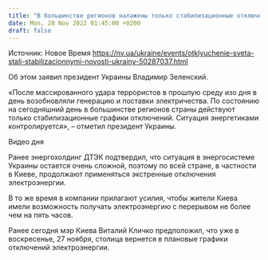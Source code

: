 ```yaml
---
title: "В большинстве регионов налажены только стабилизационные отключения — Зеленский"
date: Mon, 28 Nov 2022 01:45:00 +0200
draft: false
---
```

Источник: Новое Время https://nv.ua/ukraine/events/otklyuchenie-sveta-stali-stabilizacionnymi-novosti-ukrainy-50287037.html


Об этом заявил президент Украины Владимир Зеленский.

«После массированного удара террористов в прошлую среду изо дня в день возобновляли генерацию и поставки электричества. По состоянию на сегодняшний день в большинстве регионов страны действуют только стабилизационные графики отключений. Ситуация энергетиками контролируется», – отметил президент Украины.

 Видео дня   

Ранее энергохолдинг ДТЭК подтвердил, что ситуация в энергосистеме Украины остается очень сложной, поэтому по всей стране, в частности в Киеве, продолжают применяться экстренные отключения электроэнергии.

В то же время в компании прилагают усилия, чтобы жители Киева имели возможность получать электроэнергию с перерывом не более чем на пять часов.

Ранее сегодня мэр Киева Виталий Кличко предположил, что уже в воскресенье, 27 ноября, столица вернется в плановые графики отключений электроэнергии.
